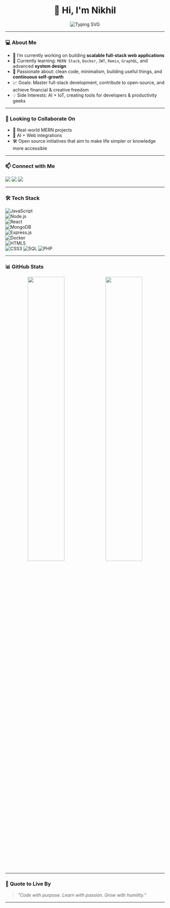 <h1 align="center">👋 Hi, I'm Nikhil</h1>
<p align="center">
  <img src="https://readme-typing-svg.demolab.com?font=Fira+Code&pause=1000&color=00FF9F&center=true&vCenter=true&width=435&lines=Fullstack+Dev+in+Progress...;Dreaming+in+Code...;MERN+Stack+Learner+%F0%9F%92%BB" alt="Typing SVG" />
</p>

---

### 💻 About Me

- 🔭 I’m currently working on building **scalable full-stack web applications**  
- 🌱 Currently learning: `MERN Stack`, `Docker`, `JWT`, `Remix`, `GraphQL`, and advanced **system design**
- 🧠 Passionate about: clean code, minimalism, building useful things, and **continuous self-growth**
- 📈 Goals: Master full-stack development, contribute to open-source, and achieve financial & creative freedom
- 💡 Side Interests: AI + IoT, creating tools for developers & productivity geeks

---

### 🤝 Looking to Collaborate On

- 💼 Real-world MERN projects
- 🧠 AI + Web integrations
- 🛠️ Open source initiatives that aim to make life simpler or knowledge more accessible

---

### 📫 Connect with Me

<p align="left">
  <a href="mailto:contactnikhil360@gmail.com"><img src="https://img.shields.io/badge/email-%23EA4335.svg?&style=for-the-badge&logo=gmail&logoColor=white" /></a>
  <a href="https://www.linkedin.com/in/nikhil-kumar-4522a4258/" target="_blank"><img src="https://img.shields.io/badge/linkedin-%230077B5.svg?&style=for-the-badge&logo=linkedin&logoColor=white" /></a>
  <a href="https://github.com/ILoveNikhil" target="_blank"><img src="https://img.shields.io/badge/github-%23121011.svg?&style=for-the-badge&logo=github&logoColor=white" /></a>
</p>

---

### 🛠️ Tech Stack

![JavaScript](https://img.shields.io/badge/-JavaScript-black?style=flat-square&logo=javascript)  
![Node.js](https://img.shields.io/badge/-Node.js-black?style=flat-square&logo=node.js)  
![React](https://img.shields.io/badge/-React-black?style=flat-square&logo=react)  
![MongoDB](https://img.shields.io/badge/-MongoDB-black?style=flat-square&logo=mongodb)  
![Express.js](https://img.shields.io/badge/-Express.js-black?style=flat-square&logo=express)  
![Docker](https://img.shields.io/badge/-Docker-black?style=flat-square&logo=docker)  
![HTML5](https://img.shields.io/badge/-HTML5-black?style=flat-square&logo=html5)  
![CSS3](https://img.shields.io/badge/-CSS3-black?style=flat-square&logo=css3)
![SQL](https://img.shields.io/badge/-SQL-black?style=flat-square&logo=sql)
![PHP](https://img.shields.io/badge/-PHP-black?style=flat-square&logo=php)


---

### 📊 GitHub Stats

<p align="center">
  <img width="48%" src="https://github-readme-stats.vercel.app/api?username=ILoveNikhil&show_icons=true&theme=radical" />
  <img width="48%" src="https://github-readme-streak-stats.herokuapp.com/?user=ILoveNikhil&theme=radical" />
</p>

---

### 🚀 Quote to Live By

> *"Code with purpose. Learn with passion. Grow with humility."*

---

<!---
ILoveNikhil/ILoveNikhil is a ✨ special ✨ repository because its `README.md` (this file) appears on your GitHub profile.
You can click the Preview link to take a look at your changes.
--->


<!---
ILoveNikhil/ILoveNikhil is a ✨ special ✨ repository because its `README.md` (this file) appears on your GitHub profile.
You can click the Preview link to take a look at your changes.
--->
